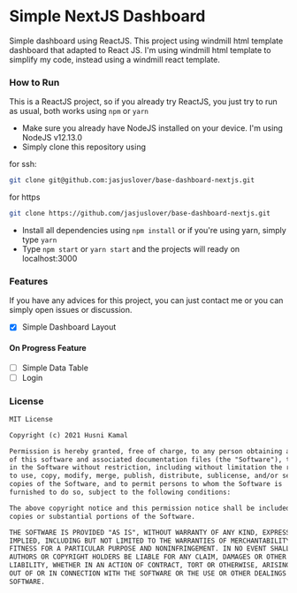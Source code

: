 # Simple NextJS Dashboard

Simple dashboard using ReactJS. This project using windmill html template dashboard that adapted to React JS. I'm using windmill html template to simplify my code, instead using a windmill react template.

### How to Run
This is a ReactJS project, so if you already try ReactJS, you just try to run as usual, both works using `npm` or `yarn`
- Make sure you already have NodeJS installed on your device. I'm using NodeJS v12.13.0
- Simply clone this repository using 

for ssh:
```bash
git clone git@github.com:jasjuslover/base-dashboard-nextjs.git
``` 
for https
```bash
git clone https://github.com/jasjuslover/base-dashboard-nextjs.git
```

- Install all dependencies using `npm install` or if you're using yarn, simply type `yarn`
- Type `npm start` or `yarn start` and the projects will ready on localhost:3000

### Features
If you have any advices for this project, you can just contact me or you can simply open issues or discussion.
* [x] Simple Dashboard Layout

#### On Progress Feature
* [ ] Simple Data Table
* [ ] Login

### License
```xml
MIT License

Copyright (c) 2021 Husni Kamal

Permission is hereby granted, free of charge, to any person obtaining a copy
of this software and associated documentation files (the "Software"), to deal
in the Software without restriction, including without limitation the rights
to use, copy, modify, merge, publish, distribute, sublicense, and/or sell
copies of the Software, and to permit persons to whom the Software is
furnished to do so, subject to the following conditions:

The above copyright notice and this permission notice shall be included in all
copies or substantial portions of the Software.

THE SOFTWARE IS PROVIDED "AS IS", WITHOUT WARRANTY OF ANY KIND, EXPRESS OR
IMPLIED, INCLUDING BUT NOT LIMITED TO THE WARRANTIES OF MERCHANTABILITY,
FITNESS FOR A PARTICULAR PURPOSE AND NONINFRINGEMENT. IN NO EVENT SHALL THE
AUTHORS OR COPYRIGHT HOLDERS BE LIABLE FOR ANY CLAIM, DAMAGES OR OTHER
LIABILITY, WHETHER IN AN ACTION OF CONTRACT, TORT OR OTHERWISE, ARISING FROM,
OUT OF OR IN CONNECTION WITH THE SOFTWARE OR THE USE OR OTHER DEALINGS IN THE
SOFTWARE.
```
